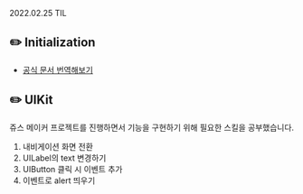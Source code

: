 2022.02.25 TIL

## ✏️ Initialization
- [공식 문서 번역해보기](https://github.com/grumpy-sw/TIL/blob/master/Documents/2022-02/The%20Swift%20Programming%20Language/Initialization.md)

## ✏️ UIKit
쥬스 메이커 프로젝트를 진행하면서 기능을 구현하기 위해 필요한 스킬을 공부했습니다.
1. 내비게이션 화면 전환
2. UILabel의 text 변경하기
3. UIButton 클릭 시 이벤트 추가
4. 이벤트로 alert 띄우기
